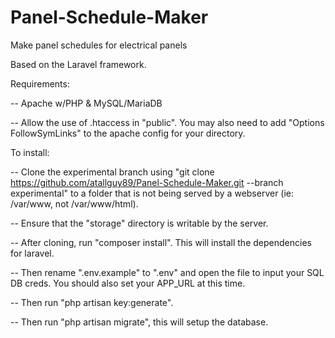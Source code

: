 # Panel-Schedule-Maker
Make panel schedules for electrical panels

Based on the Laravel framework.

Requirements:

-- Apache w/PHP & MySQL/MariaDB

-- Allow the use of .htaccess in "public". You may also need to add "Options FollowSymLinks" to the apache config for your directory.

To install:

-- Clone the experimental branch using "git clone https://github.com/atallguy89/Panel-Schedule-Maker.git --branch experimental" to a folder that is not being served by a webserver (ie: /var/www, not /var/www/html).

-- Ensure that the "storage" directory is writable by the server.

-- After cloning, run "composer install". This will install the dependencies for laravel.

-- Then rename ".env.example" to ".env" and open the file to input your SQL DB creds. You should also set your APP_URL at this time.

-- Then run "php artisan key:generate".

-- Then run "php artisan migrate", this will setup the database.
